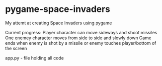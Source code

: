 # pygame-space-invaders
My attemt at creating Space Invaders using pygame

Current progress:
  Player character can move sideways and shoot missiles
  One enemey character moves from side to side and slowly down
  Game ends when enemy is shot by a missile or enemy touches player/bottom of the screen

app.py - file holding all code
